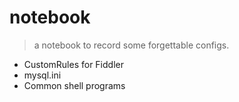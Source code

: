 # notebook

> a notebook to record some forgettable configs.

- CustomRules for Fiddler
- mysql.ini 
- Common shell programs


